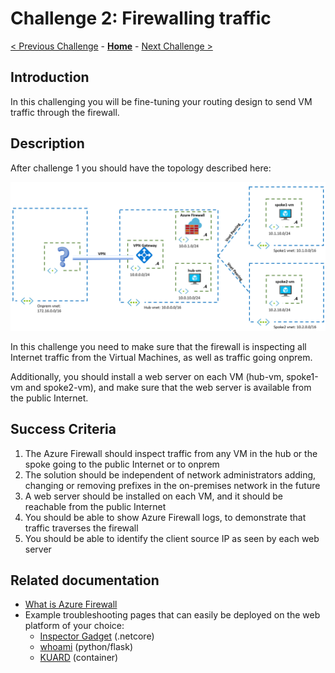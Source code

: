 # Challenge 2: Firewalling traffic

[< Previous Challenge](./01-HubNSpoke-basic.md) - **[Home](README.md)** - [Next Challenge >](./03-k8sintro.md)

## Introduction

In this challenging you will be fine-tuning your routing design to send VM traffic through the firewall.

## Description

After challenge 1 you should have the topology described here:

![hubnspoke basic](media/hubnspoke-01.png)

In this challenge you need to make sure that the firewall is inspecting all Internet traffic from the Virtual Machines, as well as traffic going onprem.

Additionally, you should install a web server on each VM (hub-vm, spoke1-vm and spoke2-vm), and make sure that the web server is available from the public Internet.

## Success Criteria

1. The Azure Firewall should inspect traffic from any VM in the hub or the spoke going to the public Internet or to onprem
1. The solution should be independent of network administrators adding, changing or removing prefixes in the on-premises network in the future
1. A web server should be installed on each VM, and it should be reachable from the public Internet
1. You should be able to show Azure Firewall logs, to demonstrate that traffic traverses the firewall
1. You should be able to identify the client source IP as seen by each web server

## Related documentation

* [What is Azure Firewall](https://docs.microsoft.com/azure/firewall/overview)
* Example troubleshooting pages that can easily be deployed on the web platform of your choice:
  * [Inspector Gadget](https://github.com/jelledruyts/InspectorGadget) (.netcore)
  * [whoami](https://github.com/erjosito/whoami/tree/master/api-vm) (python/flask)
  * [KUARD](https://github.com/kubernetes-up-and-running/kuard) (container)
